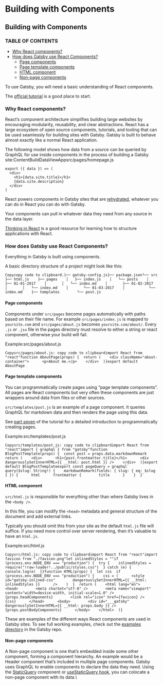 # Building with Components

## Building with Components

### TABLE OF CONTENTS

- [Why React components?](https://www.gatsbyjs.com/docs/conceptual/building-with-components/#why-react-components)
- [How does Gatsby use React Components?](https://www.gatsbyjs.com/docs/conceptual/building-with-components/#how-does-gatsby-use-react-components)
  - [Page components](https://www.gatsbyjs.com/docs/conceptual/building-with-components/#page-components)
  - [Page template components](https://www.gatsbyjs.com/docs/conceptual/building-with-components/#page-template-components)
  - [HTML component](https://www.gatsbyjs.com/docs/conceptual/building-with-components/#html-component)
  - [Non-page components](https://www.gatsbyjs.com/docs/conceptual/building-with-components/#non-page-components)

To use Gatsby, you will need a basic understanding of React components.

The [official tutorial](https://reactjs.org/tutorial/tutorial.html) is a good place to start.

### Why React components? <a href="#why-react-components" id="why-react-components"></a>

React’s component architecture simplifies building large websites by encouraging modularity, reusability, and clear abstractions. React has a large ecosystem of open source components, tutorials, and tooling that can be used seamlessly for building sites with Gatsby. Gatsby is built to behave almost exactly like a normal React application.

The following model shows how data from a source can be queried by GraphQL for use inside components in the process of building a Gatsby site:ContentBuildDataViewAppsrc/pages/homepage.js

```
export ({ data }) => (
  <div>
    <h1>{data.site.title}</h1>
    {data.site.description}
  </div>
)
```

React powers components in Gatsby sites that are [rehydrated](https://www.gatsbyjs.com/docs/glossary#hydration), whatever you can do in React you can do with Gatsby.

Your components can pull in whatever data they need from any source in the data layer.

[Thinking in React](https://reactjs.org/docs/thinking-in-react.html) is a good resource for learning how to structure applications with React.

### How does Gatsby use React Components? <a href="#how-does-gatsby-use-react-components" id="how-does-gatsby-use-react-components"></a>

Everything in Gatsby is built using components.

A basic directory structure of a project might look like this:

```
Copycopy code to clipboard.├── gatsby-config.js├── package.json└── src    ├── html.js    ├── pages    │   ├── index.js    │   └── posts    │       ├── 01-01-2017    │       │   └── index.md    │       ├── 01-02-2017    │       │   └── index.md    │       └── 01-03-2017    │           └── index.md    ├── templates        └── post.js
```

#### Page components <a href="#page-components" id="page-components"></a>

Components under `src/pages` become pages automatically with paths based on their file name. For example `src/pages/index.js` is mapped to `yoursite.com` and `src/pages/about.js` becomes `yoursite.com/about/`. Every `.js` or `.jsx` file in the pages directory must resolve to either a string or react component, otherwise your build will fail.

Example:src/pages/about.js

```
Copysrc/pages/about.js: copy code to clipboardimport React from "react"function AboutPage(props) {  return (    <div className="about-container">      <p>About me.</p>    </div>  )}export default AboutPage
```

#### Page template components <a href="#page-template-components" id="page-template-components"></a>

You can programmatically create pages using “page template components”. All pages are React components but very often these components are just wrappers around data from files or other sources.

`src/templates/post.js` is an example of a page component. It queries GraphQL for markdown data and then renders the page using this data.

See [part seven](https://www.gatsbyjs.com/docs/tutorial/part-seven/) of the tutorial for a detailed introduction to programmatically creating pages.

Example:src/templates/post.js

```
Copysrc/templates/post.js: copy code to clipboardimport React from "react"import { graphql } from "gatsby"function BlogPostTemplate(props) {  const post = props.data.markdownRemark  return (    <div>      <h1>{post.frontmatter.title}</h1>      <div dangerouslySetInnerHTML={{ __html: post.html }} />    </div>  )}export default BlogPostTemplateexport const pageQuery = graphql`  query($slug: String!) {    markdownRemark(fields: { slug: { eq: $slug } }) {      html      frontmatter {        title      }    }  }`
```

#### HTML component <a href="#html-component" id="html-component"></a>

`src/html.js` is responsible for everything other than where Gatsby lives in the `<body />`.

In this file, you can modify the `<head>` metadata and general structure of the document and add external links.

Typically you should omit this from your site as the default `html.js` file will suffice. If you need more control over server rendering, then it’s valuable to have an `html.js`.

Example:src/html.js

```
Copysrc/html.js: copy code to clipboardimport React from "react"import favicon from "./favicon.png"let inlinedStyles = ""if (process.env.NODE_ENV === "production") {  try {    inlinedStyles = require("!raw-loader!../public/styles.css")  } catch (e) {    console.log(e)  }}function HTML(props) {  let css  if (process.env.NODE_ENV === "production") {    css = (      <style        id="gatsby-inlined-css"        dangerouslySetInnerHTML={{ __html: inlinedStyles }}      />    )  }  return (    <html lang="en">      <head>        <meta charSet="utf-8" />        <meta name="viewport" content="width=device-width, initial-scale=1.0" />        {props.headComponents}        <link rel="icon" href={favicon} />        {css}      </head>      <body>        <div id="___gatsby" dangerouslySetInnerHTML={{ __html: props.body }} />        {props.postBodyComponents}      </body>    </html>  )}
```

These are examples of the different ways React components are used in Gatsby sites. To see full working examples, check out the [examples directory](https://github.com/gatsbyjs/gatsby/tree/master/examples) in the Gatsby repo.

#### Non-page components <a href="#non-page-components" id="non-page-components"></a>

A Non-page component is one that’s embedded inside some other component, forming a component hierarchy. An example would be a Header component that’s included in multiple page components. Gatsby uses GraphQL to enable components to declare the data they need. Using the [StaticQuery](https://www.gatsbyjs.com/docs/how-to/querying-data/static-query/) component or [useStaticQuery hook](https://www.gatsbyjs.com/docs/how-to/querying-data/use-static-query/), you can colocate a non-page component with its data.\\
